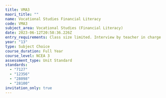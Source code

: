 ```yaml
---
title: VMA3
maori_title: ""
name: Vocational Studies Financial Literacy
code: VMA3
subject_area: Vocational Studies (Financial Literacy)
date: 2023-06-12T20:58:36.226Z
entry_requirements: Class size limited. Interview by teacher in charge required.
year: "13"
type: Subject Choice
course_duration: Full Year
course_level: NCEA 3
assessment_type: Unit Standard
standards:
  - "7127"
  - "12356"
  - "28098"
  - "28100"
invitation_only: true
---
```

